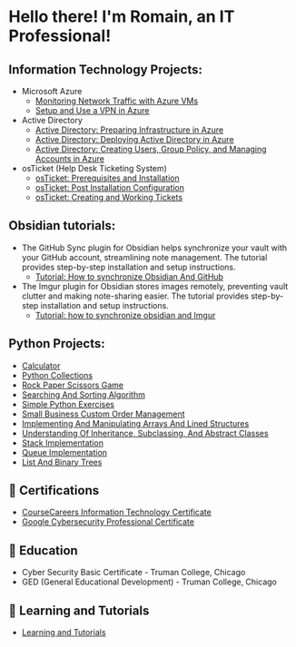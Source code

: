 <h1>Hello there! I'm Romain, an IT Professional!

<h2>Information Technology Projects:</h2>

- Microsoft Azure
  -  [Monitoring Network Traffic with Azure VMs](https://github.com/RomainTranchant/Network-Monitoring)
  -  [Setup and Use a VPN in Azure](https://github.com/RomainTranchant/Azure_VPN_Setup)
- Active Directory
  - [Active Directory: Preparing Infrastructure in Azure](https://github.com/RomainTranchant/AD_Preparing_Active_Directory_In_Azure)
  - [Active Directory: Deploying Active Directory in Azure](https://github.com/RomainTranchant/AD_Deploying_Active_Directory)
  - [Active Directory: Creating Users, Group Policy, and Managing Accounts in Azure](https://github.com/RomainTranchant/AD_Creating_Users_Group_Policies_And_Managing_Accounts)
- osTicket (Help Desk Ticketing System)
  -  [osTicket: Prerequisites and Installation](https://github.com/RomainTranchant/OsTicket_Installation)
  -  [osTicket: Post Installation Configuration](https://github.com/RomainTranchant/OsTicket_Configuration)
  -  [osTicket: Creating and Working Tickets](https://github.com/RomainTranchant/OsTicket_Creating_And_Working_Tickets)

<h2>Obsidian tutorials:</h2>

- The GitHub Sync plugin for Obsidian helps synchronize your vault with your GitHub account, streamlining note management. The tutorial provides step-by-step installation and setup instructions.
  -  [Tutorial: How to synchronize Obsidian And GitHub](https://github.com/RomainTranchant/Vault/blob/main/Tutorial%20Synchronization%20Obsidian%20And%20GitHub.md)
- The Imgur plugin for Obsidian stores images remotely, preventing vault clutter and making note-sharing easier. The tutorial provides step-by-step installation and setup instructions.
  -  [Tutorial: how to synchronize obsidian and Imgur](https://github.com/RomainTranchant/Vault/blob/main/Tutorial%20Imgur%20Sync%20with%20Obsidian.md)

<h2>Python Projects:</h2>

  -  [Calculator](https://github.com/RomainTranchant/CIS103_calculator/blob/main/enhanced_calculator.py)
  -  [Python Collections](https://github.com/RomainTranchant/CIS103_Extra-Credit-Lab-Assignment-Advanced-Python-Collections/blob/main/CIS103_extra_credit.py)
  -  [Rock Paper Scissors Game](https://github.com/RomainTranchant/rock-paper-scissors/blob/main/rock_paper_scissors.py)
  -  [Searching And Sorting Algorithm](https://github.com/RomainTranchant/CIS103_Assignment5_Searching-Sorting-and-Complexity-Analysis)
  -  [Simple Python Exercises](https://github.com/RomainTranchant/CIS_103_Lab_6)
  -  [Small Business Custom Order Management](https://github.com/RomainTranchant/Midterm_Order_management/blob/main/Midterm.py)
  -  [Implementing And Manipulating Arrays And Lined Structures](https://github.com/RomainTranchant/Lab-7-Implementing-and-Manipulating-Arrays-and-Linked-Structures)
  -  [Understanding Of Inheritance, Subclassing, And Abstract Classes](https://github.com/RomainTranchant/AbstractBag/blob/main/abstractbag.py)
  -  [Stack Implementation](https://github.com/RomainTranchant/Stack/blob/main/stacks.py)
  -  [Queue Implementation](https://github.com/RomainTranchant/Queue/blob/main/queues.py)
  -  [List And Binary Trees](https://github.com/RomainTranchant/List-and-binary-tree)

<h2>📄 Certifications</h2>

- [CourseCareers Information Technology Certificate](https://imgur.com/a/0CATksl)
- [Google Cybersecurity Professional Certificate](https://www.coursera.org/account/accomplishments/professional-cert/DT23G74IV10L)
<h2>📄 Education</h2>

-  Cyber Security Basic Certificate - Truman College, Chicago
-  GED (General Educational Development) - Truman College, Chicago

<h2>📄 Learning and Tutorials</h2>

- [Learning and Tutorials](https://github.com/RomainTranchant/Obsidian-for-Github)
